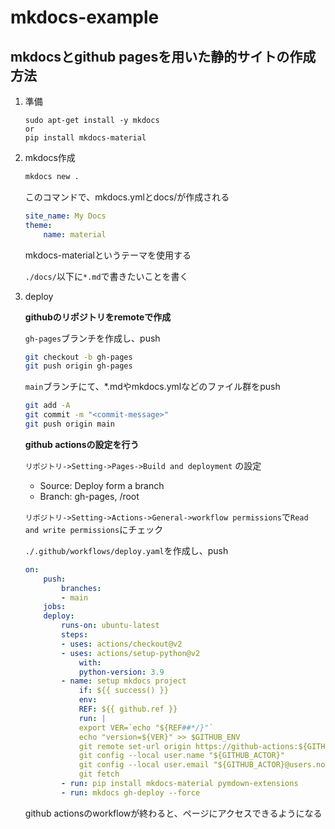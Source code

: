 # mkdocs-example

## mkdocsとgithub pagesを用いた静的サイトの作成方法

1. 準備

    ```
    sudo apt-get install -y mkdocs
    or
    pip install mkdocs-material
    ```

2. mkdocs作成

    ```sh
    mkdocs new .
    ```
    このコマンドで、mkdocs.ymlとdocs/が作成される

    ```yml
    site_name: My Docs
    theme:
        name: material
    ```
    mkdocs-materialというテーマを使用する

    `./docs/`以下に`*.md`で書きたいことを書く

3. deploy

    **githubのリポジトリをremoteで作成**

    `gh-pages`ブランチを作成し、push
    ```sh
    git checkout -b gh-pages
    git push origin gh-pages
    ```

    `main`ブランチにて、*.mdやmkdocs.ymlなどのファイル群をpush
    ```sh
    git add -A
    git commit -m "<commit-message>"
    git push origin main
    ```

    **github actionsの設定を行う**

    `リポジトリ->Setting->Pages->Build and deployment` の設定

    - Source: Deploy form a branch
    - Branch: gh-pages, /root
    
    `リポジトリ->Setting->Actions->General->workflow permissions`で`Read and write permissions`にチェック

    `./.github/workflows/deploy.yaml`を作成し、push
    ```yaml
    on:
        push:
            branches:
            - main
        jobs:
        deploy:
            runs-on: ubuntu-latest
            steps:
            - uses: actions/checkout@v2
            - uses: actions/setup-python@v2
                with:
                python-version: 3.9
            - name: setup mkdocs project
                if: ${{ success() }}
                env:
                REF: ${{ github.ref }}
                run: |
                export VER=`echo "${REF##*/}"`
                echo "version=${VER}" >> $GITHUB_ENV
                git remote set-url origin https://github-actions:${GITHUB_TOKEN}@github.com/${GITHUB_REPOSITORY}
                git config --local user.name "${GITHUB_ACTOR}"
                git config --local user.email "${GITHUB_ACTOR}@users.noreply.github.com"
                git fetch
            - run: pip install mkdocs-material pymdown-extensions
            - run: mkdocs gh-deploy --force
    ```

    github actionsのworkflowが終わると、ページにアクセスできるようになる
